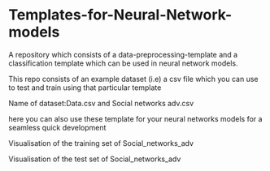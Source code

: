 # Templates-for-Neural-Network-models
A repository which consists of a data-preprocessing-template and a classification template which can be used in neural network models.

This repo consists of an example dataset (i.e) a csv file which you can use to test and train using that particular template

Name of dataset:Data.csv and Social networks adv.csv

here you can also use these template for your neural networks models for a seamless quick development

Visualisation of the training set of Social_networks_adv


Visualisation of the test set of Social_networks_adv

